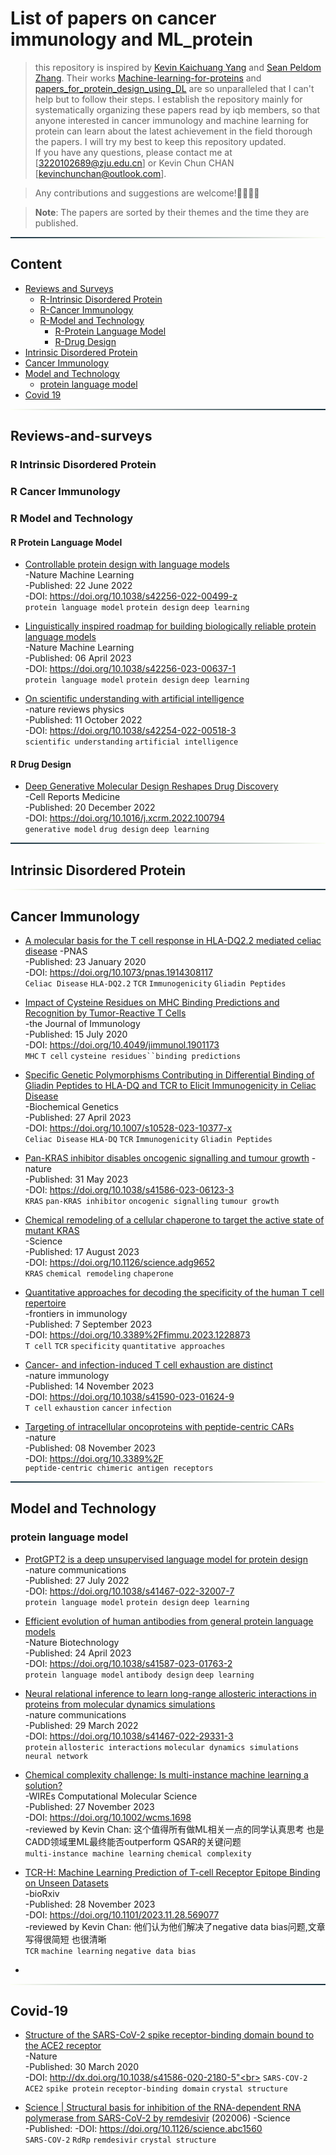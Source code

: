# List of papers on cancer immunology and ML_protein
>this repository is inspired by [Kevin Kaichuang Yang](https://github.com/yangkky) and [Sean Peldom Zhang](https://github.com/Peldom). Their works [Machine-learning-for-proteins](https://github.com/yangkky/Machine-learning-for-proteins) and [papers_for_protein_design_using_DL](https://github.com/Peldom/papers_for_protein_design_using_DL) are so unparalleled that I can't help but to follow their steps. I establish the repository mainly for systematically organizing these papers read by iqb members, so that anyone interested in cancer immunology and machine learning for protein can learn about the latest achievement in the field thorough the papers. I will try my best to keep this repository updated. <br>
If you have any questions, please contact me at [3220102689@zju.edu.cn] or Kevin Chun CHAN [kevinchunchan@outlook.com].<br>

>Any contributions and suggestions are welcome!🎉🎉💗💗<br>

>**Note**: The papers are sorted by their themes and the time they are published.

<hr style="height:2px;border-width:0;background-image: linear-gradient(to right, #193441, #FCFFF5);">

## Content
- [Reviews and Surveys](#reviews-and-surveys)
    - [R-Intrinsic Disordered Protein](#r-intrinsic-disordered-protein)
    - [R-Cancer Immunology](#r-cancer-immunology)
    - [R-Model and Technology](#r-model-and-technology)
        - [R-Protein Language Model](#r-protein-language-model)
        - [R-Drug Design](#r-drug-design)
- [Intrinsic Disordered Protein](#intrinsic-disordered-protein)
- [Cancer Immunology](#cancer-immunology)
- [Model and Technology](#model-and-technology)
    - [protein language model](#model-and-technology)
- [Covid 19](#covid-19)

<hr style="height:2px;border-width:0;background-image: linear-gradient(to right, #FCFFF5, #193441);">

## Reviews-and-surveys

### R Intrinsic Disordered Protein

### R Cancer Immunology

### R Model and Technology
#### R Protein Language Model
- [Controllable protein design with language models](https://www.nature.com/articles/s42256-022-00499-z)<br>
    -Nature Machine Learning<br>
    -Published: 22 June 2022<br>
    -DOI: https://doi.org/10.1038/s42256-022-00499-z<br>
    `protein language model` `protein design` `deep learning`

- [Linguistically inspired roadmap for building biologically reliable protein language models](https://www.nature.com/articles/s42256-023-00637-1)<br>
    -Nature Machine Learning<br>
    -Published: 06 April 2023<br>
    -DOI: https://doi.org/10.1038/s42256-023-00637-1<br>
    `protein language model` `protein design` `deep learning`

- [On scientific understanding with artificial intelligence](https://www.nature.com/articles/s42254-022-00518-3)<br>
    -nature reviews physics <br>
    -Published: 11 October 2022<br>
    -DOI: https://doi.org/10.1038/s42254-022-00518-3<br>
    `scientific understanding` `artificial intelligence`

#### R Drug Design
- [Deep Generative Molecular Design Reshapes Drug Discovery](https://www.cell.com/cell-reports-medicine/pdf/S2666-3791(22)00349-4.pdf)<br>
    -Cell Reports Medicine<br>
    -Published: 20 December 2022<br>
    -DOI: https://doi.org/10.1016/j.xcrm.2022.100794<br>
    `generative model` `drug design` `deep learning`


<hr style="height:2px;border-width:0;background-image: linear-gradient(to right, #193441, #FCFFF5);">

## Intrinsic Disordered Protein

<hr style="height:2px;border-width:0;background-image: linear-gradient(to right, #FCFFF5, #193441);">

## Cancer Immunology
- [A molecular basis for the T cell response in HLA-DQ2.2 mediated celiac disease](https://www.pnas.org/doi/abs/10.1073/pnas.1914308117)
    -PNAS<br>
    -Published: 23 January 2020<br>
    -DOI: https://doi.org/10.1073/pnas.1914308117<br>
    `Celiac Disease` `HLA-DQ2.2` `TCR` `Immunogenicity` `Gliadin Peptides`

- [Impact of Cysteine Residues on MHC Binding Predictions and Recognition by Tumor-Reactive T Cells](https://journals.aai.org/jimmunol/article/205/2/539/110175?casa_token=6XLQ4nJDd5MAAAAA:EpLWn0bx5osgeP1LOpCEQMVE34JJkOuOUUo_yZejq2pE7deTNxUjZlRjElPAVajGlV1Brg)<br>
    -the Journal of Immunology<br>
    -Published: 15 July 2020<br>
    -DOI: https://doi.org/10.4049/jimmunol.1901173<br>
    `MHC` `T cell` `cysteine residues``binding predictions`

- [Specific Genetic Polymorphisms Contributing in Differential Binding of Gliadin Peptides to HLA-DQ and TCR to Elicit Immunogenicity in Celiac Disease](https://link.springer.com/article/10.1007/s10528-023-10377-x#Abs1)<br>
    -Biochemical Genetics<br>
    -Published: 27 April 2023<br>
    -DOI: https://doi.org/10.1007/s10528-023-10377-x<br>
    `Celiac Disease` `HLA-DQ` `TCR` `Immunogenicity` `Gliadin Peptides`

- [Pan-KRAS inhibitor disables oncogenic signalling and
tumour growth](https://www.nature.com/articles/s41586-023-06123-3)
    -nature<br>
    -Published: 31 May 2023<br>
    -DOI: https://doi.org/10.1038/s41586-023-06123-3<br>
    `KRAS` `pan-KRAS inhibitor` `oncogenic signalling` `tumour growth`

- [Chemical remodeling of a cellular chaperone to target the active state of mutant KRAS](https://www.science.org/doi/full/10.1126/science.adg9652?casa_token=YZtzYJhYntkAAAAA%3A7WsUudgDlDa7X4etI_e0axz0QsYmWa7wjhMeFC_aYvrMhx0O7_gMCDCLxzsYXIYm6RfN-hmPzYiA)<br>
    -Science<br>
    -Published: 17 August 2023<br>
    -DOI: https://doi.org/10.1126/science.adg9652<br>
    `KRAS` `chemical remodeling` `chaperone`

- [Quantitative approaches for decoding the specificity of the human T cell repertoire](https://www.ncbi.nlm.nih.gov/pmc/articles/PMC10539903/)<br>
    -frontiers in immunology<br>
    -Published: 7 September 2023<br>
    -DOI: https://doi.org/10.3389%2Ffimmu.2023.1228873<br>
    `T cell` `TCR` `specificity` `quantitative approaches`

- [Cancer- and infection-induced T cell exhaustion are distinct](https://www.nature.com/articles/s41590-023-01624-9)<br>
    -nature immunology<br>
    -Published: 14 November 2023<br>
    -DOI: https://doi.org/10.1038/s41590-023-01624-9<br>
    `T cell` `exhaustion` `cancer` `infection`

- [Targeting of intracellular oncoproteins with peptide-centric CARs](https://www.nature.com/articles/s41586-023-06706-0)<br>
    -nature<br>
    -Published: 08 November 2023<br>
    -DOI: https://doi.org/10.3389%2F<br>
    `peptide-centric chimeric antigen receptors `

<hr style="height:2px;border-width:0;background-image: linear-gradient(to right, #193441, #FCFFF5);">

## Model and Technology
### protein language model
- [ProtGPT2 is a deep unsupervised language model for protein design](https://www.nature.com/articles/s41467-022-32007-7)<br>
    -nature communications<br>
    -Published: 27 July 2022<br>
    -DOI: https://doi.org/10.1038/s41467-022-32007-7<br>
    `protein language model` `protein design` `deep learning`

- [Efficient evolution of human antibodies from general protein language models](https://www.nature.com/articles/s41587-023-01763-2)<br>
    -Nature Biotechnology<br>
    -Published: 24 April 2023<br>
    -DOI: https://doi.org/10.1038/s41587-023-01763-2<br>
    `protein language model` `antibody design` `deep learning`

- [Neural relational inference to learn long-range allosteric interactions in proteins from molecular dynamics simulations](https://www.nature.com/articles/s41467-022-29331-3)<br>
    -nature communications<br>
    -Published: 29 March 2022<br>
    -DOI: https://doi.org/10.1038/s41467-022-29331-3<br>
    `protein` `allosteric interactions` `molecular dynamics simulations` `neural network`

- [Chemical complexity challenge: Is multi-instance machine learning a solution?](https://wires.onlinelibrary.wiley.com/doi/full/10.1002/wcms.1698)<br>
    -WIREs Computational Molecular Science<br>
    -Published: 27 November 2023<br>
    -DOI: https://doi.org/10.1002/wcms.1698<br>
    -reviewed by Kevin Chan: 这个值得所有做ML相关一点的同学认真思考 也是CADD领域里ML最终能否outperform QSAR的关键问题<br>
    `multi-instance machine learning` `chemical complexity`

- [TCR-H: Machine Learning Prediction of T-cell Receptor Epitope Binding on Unseen Datasets](https://www.biorxiv.org/content/10.1101/2023.11.28.569077v1)<br>
    -bioRxiv<br>
    -Published: 28 November 2023<br>
    -DOI: https://doi.org/10.1101/2023.11.28.569077<br>
    -reviewed by Kevin Chan: 他们认为他们解决了negative data bias问题,文章写得很简短 也很清晰<br>
    `TCR` `machine learning` `negative data bias`

- 

<hr style="height:2px;border-width:0;background-image: linear-gradient(to right, #FCFFF5, #193441);">

## Covid-19
- [Structure of the SARS-CoV-2 spike receptor-binding domain bound to the ACE2 receptor](https://www.nature.com/articles/s41586-020-2180-5)<br>
    -Nature<br>
    -Published: 30 March 2020<br>
    -DOI: http://dx.doi.org/10.1038/s41586-020-2180-5"<br>
    `SARS-COV-2` `ACE2` `spike protein` `receptor-binding domain` `crystal structure`


- [Science | Structural basis for inhibition of the RNA-dependent RNA polymerase from SARS-CoV-2 by remdesivir](./File/小分子瑞德西韦抑制RdRp的结构基础.md) (202006)
    -Science<br>
    -Published: 
    -DOI: https://doi.org/10.1126/science.abc1560<br>
    `SARS-COV-2` `RdRp` `remdesivir` `crystal structure`













